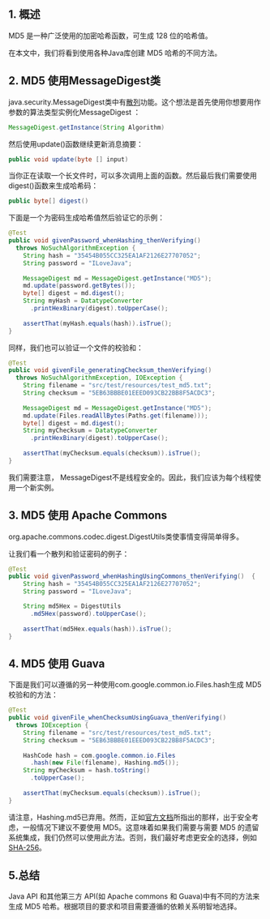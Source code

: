 ## 1. 概述

MD5 是一种广泛使用的加密哈希函数，可生成 128 位的哈希值。

在本文中，我们将看到使用各种Java库创建 MD5 哈希的不同方法。

## 2. MD5 使用MessageDigest类

java.security.MessageDigest类中有[散列](https://www.baeldung.com/cs/hashing)功能。这个想法是首先使用你想要用作参数的算法类型实例化MessageDigest ：

```java
MessageDigest.getInstance(String Algorithm)
```

然后使用update()函数继续更新消息摘要：

```java
public void update(byte [] input)
```

当你正在读取一个长文件时，可以多次调用上面的函数。然后最后我们需要使用digest()函数来生成哈希码：

```java
public byte[] digest()
```

下面是一个为密码生成哈希值然后验证它的示例：

```java
@Test
public void givenPassword_whenHashing_thenVerifying() 
  throws NoSuchAlgorithmException {
    String hash = "35454B055CC325EA1AF2126E27707052";
    String password = "ILoveJava";
        
    MessageDigest md = MessageDigest.getInstance("MD5");
    md.update(password.getBytes());
    byte[] digest = md.digest();
    String myHash = DatatypeConverter
      .printHexBinary(digest).toUpperCase();
        
    assertThat(myHash.equals(hash)).isTrue();
}
```

同样，我们也可以验证一个文件的校验和：

```java
@Test
public void givenFile_generatingChecksum_thenVerifying() 
  throws NoSuchAlgorithmException, IOException {
    String filename = "src/test/resources/test_md5.txt";
    String checksum = "5EB63BBBE01EEED093CB22BB8F5ACDC3";
        
    MessageDigest md = MessageDigest.getInstance("MD5");
    md.update(Files.readAllBytes(Paths.get(filename)));
    byte[] digest = md.digest();
    String myChecksum = DatatypeConverter
      .printHexBinary(digest).toUpperCase();
        
    assertThat(myChecksum.equals(checksum)).isTrue();
}
```

我们需要注意， MessageDigest不是线程安全的。因此，我们应该为每个线程使用一个新实例。

## 3. MD5 使用 Apache Commons

org.apache.commons.codec.digest.DigestUtils类使事情变得简单得多。

让我们看一个散列和验证密码的例子：

```java
@Test
public void givenPassword_whenHashingUsingCommons_thenVerifying()  {
    String hash = "35454B055CC325EA1AF2126E27707052";
    String password = "ILoveJava";

    String md5Hex = DigestUtils
      .md5Hex(password).toUpperCase();
        
    assertThat(md5Hex.equals(hash)).isTrue();
}
```

## 4. MD5 使用 Guava

下面是我们可以遵循的另一种使用com.google.common.io.Files.hash生成 MD5 校验和的方法：

```java
@Test
public void givenFile_whenChecksumUsingGuava_thenVerifying() 
  throws IOException {
    String filename = "src/test/resources/test_md5.txt";
    String checksum = "5EB63BBBE01EEED093CB22BB8F5ACDC3";
        
    HashCode hash = com.google.common.io.Files
      .hash(new File(filename), Hashing.md5());
    String myChecksum = hash.toString()
      .toUpperCase();
        
    assertThat(myChecksum.equals(checksum)).isTrue();
}
```

请注意，Hashing.md5已弃用。然而，正如[官方文档](https://guava.dev/releases/23.0/api/docs/com/google/common/hash/Hashing.html#md5--)所指出的那样，出于安全考虑，一般情况下建议不要使用 MD5。这意味着如果我们需要与需要 MD5 的遗留系统集成，我们仍然可以使用此方法。否则，我们最好考虑更安全的选择，例如[SHA-256](https://www.baeldung.com/sha-256-hashing-java)。

## 5.总结

Java API 和其他第三方 API(如 Apache commons 和 Guava)中有不同的方法来生成 MD5 哈希。根据项目的要求和项目需要遵循的依赖关系明智地选择。